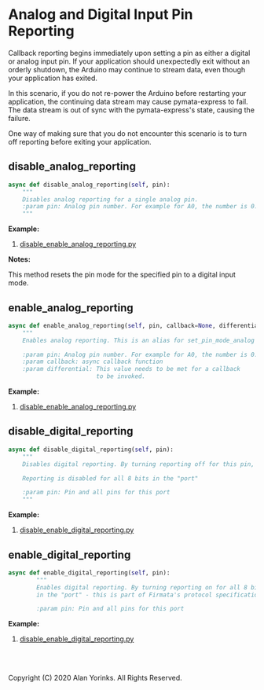 # Analog and Digital Input Pin  Reporting

Callback reporting begins immediately upon setting a pin as either a digital or analog
input pin. If your application should unexpectedly exit without an orderly shutdown,
the Arduino may continue to stream data, even though your application has exited.

In this scenario, if you do not re-power the Arduino before restarting your application,
the continuing data stream may cause pymata-express to fail. The data stream is out
of sync with the pymata-express's state, causing the failure.

One way of making sure that you do not encounter this scenario is to turn off
reporting before exiting your application.


## disable_analog_reporting

```python
async def disable_analog_reporting(self, pin):
    """
    Disables analog reporting for a single analog pin.
    :param pin: Analog pin number. For example for A0, the number is 0.
    """
```

**Example:**

1. [disable_enable_analog_reporting.py](https://github.com/MrYsLab/pymata-express/blob/master/examples/disable_enable_analog_reporting.py) 

**Notes:**

This method resets the pin mode for the specified pin to a digital input
mode. 


## enable_analog_reporting
```python
async def enable_analog_reporting(self, pin, callback=None, differential=1):
    """
    Enables analog reporting. This is an alias for set_pin_mode_analog

    :param pin: Analog pin number. For example for A0, the number is 0.
    :param callback: async callback function
    :param differential: This value needs to be met for a callback
                         to be invoked.
```

**Example:**

1. [disable_enable_analog_reporting.py](https://github.com/MrYsLab/pymata-express/blob/master/examples/disable_enable_analog_reporting.py) 

## disable_digital_reporting
```python
async def disable_digital_reporting(self, pin):
    """
    Disables digital reporting. By turning reporting off for this pin,

    Reporting is disabled for all 8 bits in the "port"

    :param pin: Pin and all pins for this port
    """
```
**Example:**

1. [disable_enable_digital_reporting.py](https://github.com/MrYsLab/pymata-express/blob/master/examples/disable_enable_digital_reporting.py) 

## enable_digital_reporting

```python
async def enable_digital_reporting(self, pin):
        """
        Enables digital reporting. By turning reporting on for all 8 bits
        in the "port" - this is part of Firmata's protocol specification.

        :param pin: Pin and all pins for this port

```
**Example:**

1. [disable_enable_digital_reporting.py](https://github.com/MrYsLab/pymata-express/blob/master/examples/disable_enable_digital_reporting.py) 


<br>
<br>

Copyright (C) 2020 Alan Yorinks. All Rights Reserved.
